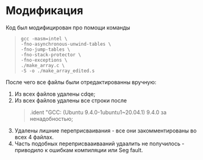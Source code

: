# Модификация

Код был модифицирован про помощи команды
>     gcc -masm=intel \
>     -fno-asynchronous-unwind-tables \
>     -fno-jump-tables \
>     -fno-stack-protector \
>     -fno-exceptions \
>     ./make_array.c \
>     -S -o ./make_array_edited.s 
После чего все файлы были отредактированны вручную:

1. Из всех файлов удалены cdqe;
2. Из всех файлов удалены все строки после 
   > .ident	"GCC: (Ubuntu 9.4.0-1ubuntu1~20.04.1) 9.4.0
   за ненадобностью;
3. Удалены лишние переприсваивания - все они закомментированы во всех 4 файлах.
4. Часть подобных переприсвааивааний удаалить не получилось - приводило к ошибкам компиляции или Seg fault.
